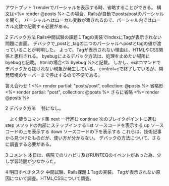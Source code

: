 アウトプット
1 renderでパーシャルを表示する時、省略することができる。
  構文は<%= render @posts %>
  この場合、Railsが自動でposts/postのパーシャルを開く。
  パーシャルへはローカル変数が渡されるので、パーシャル内ではローカル変数で記載する必要がある。

2 デバック方法
  Rails中間試験の課題１Tagの実装でindexにTagが表示されない問題に直面。
  デバックで_postと_tagの二つのパーシャルへpostとtagの値が渡っていることが判明した。
  よって、Tagが表示されない理由は、HTMLやCSS関係と思料される。
  byebugによるデバック方法は、処理を止めたい場所にbyebugと記載。
  htmlの場合<% byebug %>と記載。
  しかし、exitコマンドでデバックから抜けれない現象が発生している。
  control+cで終了しているが、開発環境のサーバーまで停止するので不便である。

答え合わせ
1 <%= render partial: "posts/post", collection: @posts %>
  省略形 <%= render partial: "post", collection: @posts %>
  さらに省略 <%= render @posts %>

2 デバック方法
　特になし。

　よく使うコマンド集
  next       一行進む
  continue   次のブレイクポイントに進む
  step       メソッドの内部にステップインする
  list       ソースコードを表示する
  up         ソースコードの上を表示する
  down       ソースコードの下を表示する
  これらは、技術記事から見つけたものだが、使い方が分からない。
  デバックの方法について、さらに調査する必要がある。

3 コメント
  本日は、病院でのリハビリ及びRUNTEQのイベントがあった為、少し学習時間が少なかった。

4 明日すべきタスク
  中間試験、Rails課題１Tagの実装。
  Tagが表示されない原因について調査。HTML,CSSについて調査。